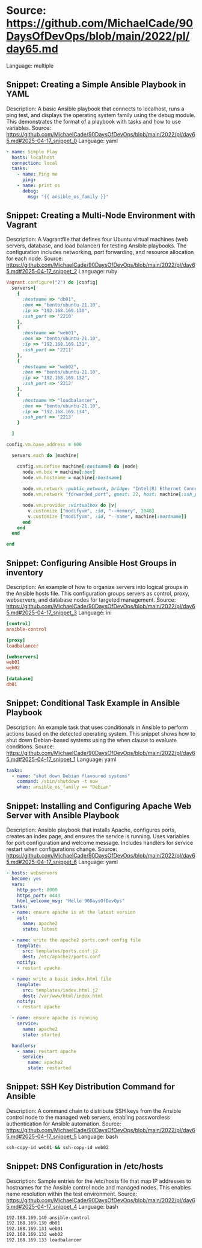 # Source: https://github.com/MichaelCade/90DaysOfDevOps/blob/main/2022/pl/day65.md
Language: multiple

## Snippet: Creating a Simple Ansible Playbook in YAML
Description: A basic Ansible playbook that connects to localhost, runs a ping test, and displays the operating system family using the debug module. This demonstrates the format of a playbook with tasks and how to use variables.
Source: https://github.com/MichaelCade/90DaysOfDevOps/blob/main/2022/pl/day65.md#2025-04-17_snippet_0
Language: yaml

```yaml
- name: Simple Play
  hosts: localhost
  connection: local
  tasks:
    - name: Ping me
      ping:
    - name: print os
      debug:
        msg: "{{ ansible_os_family }}"
```

## Snippet: Creating a Multi-Node Environment with Vagrant
Description: A Vagrantfile that defines four Ubuntu virtual machines (web servers, database, and load balancer) for testing Ansible playbooks. The configuration includes networking, port forwarding, and resource allocation for each node.
Source: https://github.com/MichaelCade/90DaysOfDevOps/blob/main/2022/pl/day65.md#2025-04-17_snippet_2
Language: ruby

```ruby
Vagrant.configure("2") do |config|
  servers=[
    {
      :hostname => "db01",
      :box => "bento/ubuntu-21.10",
      :ip => "192.168.169.130",
      :ssh_port => '2210'
    },
    {
      :hostname => "web01",
      :box => "bento/ubuntu-21.10",
      :ip => "192.168.169.131",
      :ssh_port => '2211'
    },
    {
      :hostname => "web02",
      :box => "bento/ubuntu-21.10",
      :ip => "192.168.169.132",
      :ssh_port => '2212'
    },
    {
      :hostname => "loadbalancer",
      :box => "bento/ubuntu-21.10",
      :ip => "192.168.169.134",
      :ssh_port => '2213'
    }

  ]

config.vm.base_address = 600

  servers.each do |machine|

    config.vm.define machine[:hostname] do |node|
      node.vm.box = machine[:box]
      node.vm.hostname = machine[:hostname]
    
      node.vm.network :public_network, bridge: "Intel(R) Ethernet Connection (7) I219-V", ip: machine[:ip]
      node.vm.network "forwarded_port", guest: 22, host: machine[:ssh_port], id: "ssh"

      node.vm.provider :virtualbox do |v|
        v.customize ["modifyvm", :id, "--memory", 2048]
        v.customize ["modifyvm", :id, "--name", machine[:hostname]]
      end
    end
  end

end
```

## Snippet: Configuring Ansible Host Groups in inventory
Description: An example of how to organize servers into logical groups in the Ansible hosts file. This configuration groups servers as control, proxy, webservers, and database nodes for targeted management.
Source: https://github.com/MichaelCade/90DaysOfDevOps/blob/main/2022/pl/day65.md#2025-04-17_snippet_3
Language: ini

```ini
[control]
ansible-control

[proxy] 
loadbalancer

[webservers] 
web01
web02

[database] 
db01
```

## Snippet: Conditional Task Example in Ansible Playbook
Description: An example task that uses conditionals in Ansible to perform actions based on the detected operating system. This snippet shows how to shut down Debian-based systems using the when clause to evaluate conditions.
Source: https://github.com/MichaelCade/90DaysOfDevOps/blob/main/2022/pl/day65.md#2025-04-17_snippet_1
Language: yaml

```yaml
tasks: 
  - name: "shut down Debian flavoured systems"
    command: /sbin/shutdown -t now 
    when: ansible_os_family == "Debian"
```

## Snippet: Installing and Configuring Apache Web Server with Ansible Playbook
Description: Ansible playbook that installs Apache, configures ports, creates an index page, and ensures the service is running. Uses variables for port configuration and welcome message. Includes handlers for service restart when configurations change.
Source: https://github.com/MichaelCade/90DaysOfDevOps/blob/main/2022/pl/day65.md#2025-04-17_snippet_6
Language: yaml

```yaml
- hosts: webservers
  become: yes
  vars:
    http_port: 8000
    https_port: 4443
    html_welcome_msg: "Hello 90DaysOfDevOps"
  tasks:
  - name: ensure apache is at the latest version
    apt:
      name: apache2
      state: latest

  - name: write the apache2 ports.conf config file
    template:
      src: templates/ports.conf.j2
      dest: /etc/apache2/ports.conf
    notify:
    - restart apache

  - name: write a basic index.html file
    template:
      src: templates/index.html.j2
      dest: /var/www/html/index.html
    notify:
    - restart apache

  - name: ensure apache is running
    service:
      name: apache2
      state: started

  handlers:
    - name: restart apache
      service:
        name: apache2
        state: restarted
```

## Snippet: SSH Key Distribution Command for Ansible
Description: A command chain to distribute SSH keys from the Ansible control node to the managed web servers, enabling passwordless authentication for Ansible automation.
Source: https://github.com/MichaelCade/90DaysOfDevOps/blob/main/2022/pl/day65.md#2025-04-17_snippet_5
Language: bash

```bash
ssh-copy-id web01 && ssh-copy-id web02
```

## Snippet: DNS Configuration in /etc/hosts
Description: Sample entries for the /etc/hosts file that map IP addresses to hostnames for the Ansible control node and managed nodes. This enables name resolution within the test environment.
Source: https://github.com/MichaelCade/90DaysOfDevOps/blob/main/2022/pl/day65.md#2025-04-17_snippet_4
Language: bash

```bash
192.168.169.140 ansible-control
192.168.169.130 db01
192.168.169.131 web01
192.168.169.132 web02
192.168.169.133 loadbalancer
```